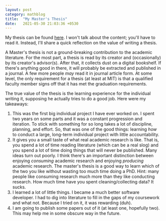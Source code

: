 ```yaml
---
layout: post
category: mathblog
title:  "My Master's Thesis"
date:   2021-05-30 21:03:36 +0530
---
```


My thesis can be found [here](https://dspace.mit.edu/handle/1721.1/139018). I won't talk about the content; you'll have to read it. Instead, I'll share a quick reflection on the value of writing a thesis.

A Master's thesis is not a ground-breaking contribution to the academic literature. For the most part, a thesis is read by its creator and (occasionally) by its creator's advisor(s). After that, it collects dust on a digital bookshelf. If there's anything good in there, it will probably be extracted and published in a journal. A few more people *may* read it in journal article form. At some level, the only requirement for a thesis (at least at MIT) is that a qualified faculty member signs off that it has met the graduation requirements.

The true value of the thesis is the learning experience for the individual writing it, supposing he actually tries to do a good job. Here were my takeaways:

1. This was the first big individual project I have ever worked on. I spent two years on some parts and it was a constant progression and iteration. To stick with something for so long takes a lot of discipline, planning, and effort. So, that was one of the good things: learning *how* to conduct a large, long-term individual project with little accountability. 
2. It gives you a small taste of what real academic research is like. That is, you spend a lot of time reading literature (which can be a real slog) and you spend a lot of time doing things that will never be published. Many ideas turn out poorly. I think there's an important distinction between enjoying *consuming* academic research and enjoying *producing* academic research. The master's thesis is a good way to learn which of the two you like without wasting too much time doing a PhD. Hint: many people like consuming research much more than they like conducting research. How much time have you spent cleaning/collecting data? It sucks.
3. I learned a lot of little things. I became a much better software developer. I had to dig into literature to fill in the gaps of my coursework and what not. Because I tried on it, it was rewarding (duh).
4. I am going to publish some papers out of it (at least one, hopefully two). This may help me in some obscure way in the future. 
